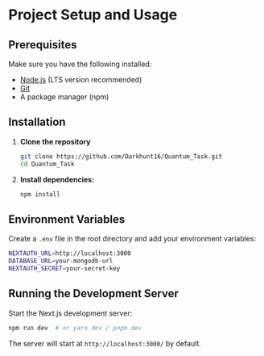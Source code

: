 # Project Setup and Usage

## Prerequisites
Make sure you have the following installed:
- [Node.js](https://nodejs.org/) (LTS version recommended)
- [Git](https://git-scm.com/)
- A package manager (npm)

## Installation

1. **Clone the repository**
   ```sh
   git clone https://github.com/Darkhunt16/Quantum_Task.git
   cd Quantum_Task
   ```

2. **Install dependencies:**
   ```sh
   npm install
   ```

## Environment Variables
Create a `.env` file in the root directory and add your environment variables:
```sh
NEXTAUTH_URL=http://localhost:3000
DATABASE_URL=your-mongodb-url
NEXTAUTH_SECRET=your-secret-key
```

## Running the Development Server

Start the Next.js development server:
```sh
npm run dev  # or yarn dev / pnpm dev
```

The server will start at `http://localhost:3000/` by default.




